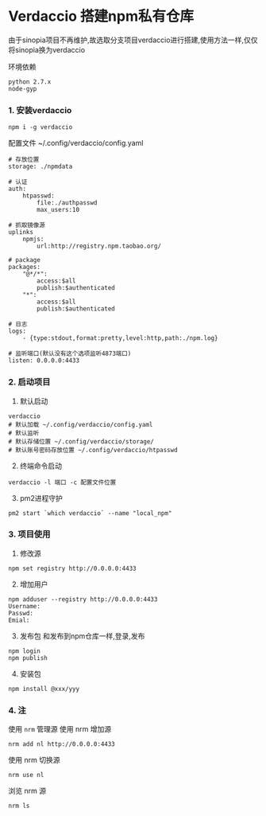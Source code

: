 # Verdaccio 搭建npm私有仓库

由于sinopia项目不再维护,故选取分支项目verdaccio进行搭建,使用方法一样,仅仅将sinopia换为verdaccio

环境依赖

	python 2.7.x
	node-gyp

### 1. 安装verdaccio

```
npm i -g verdaccio
```

配置文件 ~/.config/verdaccio/config.yaml

	# 存放位置
	storage: ./npmdata
	
	# 认证
	auth:
		htpasswd:
			file:./authpasswd
			max_users:10

	# 抓取镜像源
	uplinks
		npmjs:
			url:http://registry.npm.taobao.org/

	# package
	packages:
		"@*/*":
			access:$all
			publish:$authenticated
		"*":
			access:$all
			publish:$authenticated

	# 日志
	logs:
		- {type:stdout,format:pretty,level:http,path:./npm.log}
	
	# 监听端口(默认没有这个选项监听4873端口)
	listen:	0.0.0.0:4433

### 2. 启动项目

1. 默认启动
```
verdaccio
# 默认加载 ~/.config/verdaccio/config.yaml
# 默认监听
# 默认存储位置 ~/.config/verdaccio/storage/
# 默认账号密码存放位置 ~/.config/verdaccio/htpasswd
```
2. 终端命令启动

```
verdaccio -l 端口 -c 配置文件位置
```

3. pm2进程守护
```
pm2 start `which verdaccio` --name "local_npm"
```

### 3. 项目使用

1. 修改源
```
npm set registry http://0.0.0.0:4433
```

2. 增加用户
```
npm adduser --registry http://0.0.0.0:4433
Username:
Passwd:
Emial:
```
3. 发布包
和发布到npm仓库一样,登录,发布
```
npm login
npm publish
```
4. 安装包
```
npm install @xxx/yyy
```

### 4. 注

使用 ` nrm ` 管理源 
使用 nrm 增加源
```
nrm add nl http://0.0.0.0:4433
```
使用 nrm 切换源
```
nrm use nl
```
浏览 nrm 源
```
nrm ls
```



